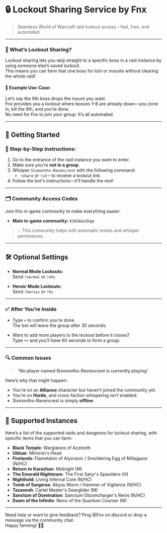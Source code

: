 # 🔒 Lockout Sharing Service by **Fnx**  
> Seamless World of Warcraft raid lockout access – fast, free, and automated.

---

### 🧠 What’s Lockout Sharing?

Lockout sharing lets you skip straight to a specific boss in a raid instance by using someone else’s saved lockout.  
This means you can farm that one boss for loot or mounts without clearing the whole raid!

#### 🔧 Example Use-Case:
Let’s say the 9th boss drops the mount you want.  
Fnx provides you a lockout where bosses 1–8 are already down—you zone in, kill the 9th, and you’re done.  
No need for Fnx to join your group. It’s all automated.

---

## 🚀 Getting Started

### 🧭 Step-by-Step Instructions:
1. Go to the entrance of the raid instance you want to enter.
2. Make sure you're **not in a group**.
3. Whisper `Sìxmonths-Ravencrest` with the following command:  
   - `!share` or `!id` – to receive a lockout link.
4. Follow the bot's instructions—it’ll handle the rest!

---

### 🗂️ Community Access Codes  
Join this in-game community to make everything easier:
- **Main in-game community:** `K3G5AGnIKqm`  

> 💡 This community helps with automatic invites and whisper permissions.

---

## 🛠️ Optional Settings

- **Normal Mode Lockouts:**  
  Send `!normal` or `!nhc`

- **Heroic Mode Lockouts:**  
  Send `!heroic` or `!hc`

---

### ✅ After You’re Inside

- Type `+` to confirm you’re done.  
  The bot will leave the group after 30 seconds.

- Want to add more players to the lockout before it closes?  
  Type `++` and you'll have 60 seconds to form a group.

---

### 🔍 Common Issues

> “**No player named Sìxmonths-Ravencrest is currently playing**”

Here’s why that might happen:
- You're on an **Alliance** character but haven’t joined the community yet.  
- You’re on **Horde**, and cross-faction whispering isn't enabled.  
- Sìxmonths-Ravencrest is simply **offline**.

---

## 🏰 Supported Instances

Here’s a list of the supported raids and dungeons for lockout sharing, with specific items that you can farm:

- **Black Temple**: Warglaives of Azzinoth
- **Ulduar**: Mimiron's Head
- **Firelands**: Flametalon of Alysrazor / Smoldering Egg of Millagazor (N/HC)
- **Return to Karazhan**: Midnight (M)
- **The Emerald Nightmare**: The First Satyr's Spaulders (H)
- **Nighthold**: Living Infernal Core (N/HC)
- **Tomb of Sargeras**: Abyss Worm / Hammer of Vigilance (N/HC)
- **Tazavesh**: Cartel Master's Gearglider (M)
- **Sanctum of Domination**: Sanctum Gloomcharger's Reins (N/HC)
- **Dawn of the Infinite**: Reins of the Quantum Courser (M)

---

Need help or want to give feedback? Ping @Fnx on discord or drop a message via the community chat.  
Happy farming! 🐉🎁
